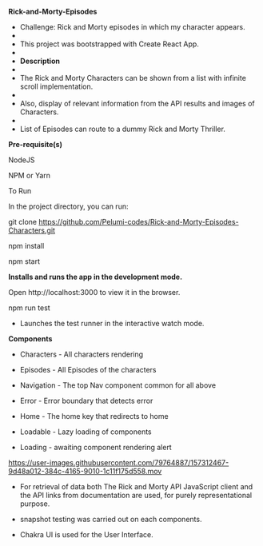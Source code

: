 **Rick-and-Morty-Episodes**

- Challenge: Rick and Morty episodes in which my character appears.
- 
- This project was bootstrapped with Create React App.
- 
- **Description**
- 
- The Rick and Morty Characters can be shown from a list with infinite scroll implementation. 
- 
- Also, display of relevant information from the API results and images of Characters.
- 
- List of Episodes can route to a dummy Rick and Morty Thriller.



**Pre-requisite(s)**

NodeJS

NPM or Yarn

To Run


In the project directory, you can run:

git clone https://github.com/Pelumi-codes/Rick-and-Morty-Episodes-Characters.git

npm install

npm start


**Installs and runs the app in the development mode.**

Open http://localhost:3000 to view it in the browser.

npm run test

- Launches the test runner in the interactive watch mode.

**Components**

- Characters - All characters rendering

- Episodes - All Episodes of the characters

- Navigation - The top Nav component common for all above

- Error - Error boundary that detects error

- Home - The home key that redirects to home

- Loadable - Lazy loading of components


- Loading - awaiting component rendering alert

https://user-images.githubusercontent.com/79764887/157312467-9d48a012-384c-4165-9010-1c11f175d558.mov



- For retrieval of data both The Rick and Morty API JavaScript client and the API links from documentation are used, for purely representational purpose.

- snapshot testing was carried out on each components.

- Chakra UI is used for the User Interface.
